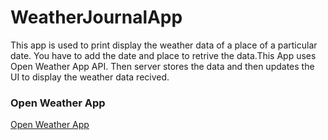 # WeatherJournalApp

This app is used to print display the weather data of a place of a particular date. You have to add the date and place to retrive the data.This App uses Open Weather App API. Then server stores the data and then updates the UI to display the weather data recived.

### Open Weather App

[Open Weather App]()
